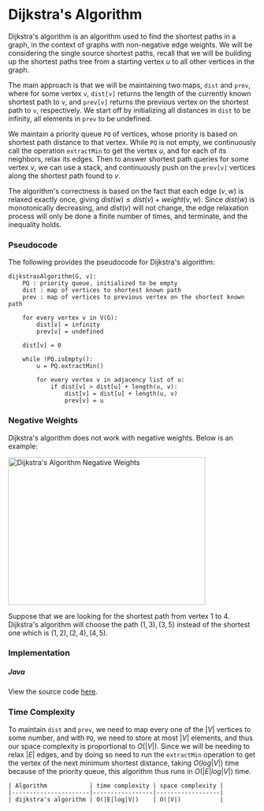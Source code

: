 # Dijkstra's Algorithm

Dijkstra's algorithm is an algorithm used to find the shortest paths in a graph, in the context of 
graphs with non-negative edge weights. We will be considering the single source shortest paths, 
recall that we will be building up the shortest paths tree from a starting vertex $u$ to all other 
vertices in the graph.

The main approach is that we will be maintaining two maps, `dist` and `prev`, where for some vertex 
`v`, `dist[v]` returns the length of the currently known shortest path to `v`, and `prev[v]`
returns the previous vertex on the shortest path to `v`, respectively. We start off by initializing
all distances in `dist` to be infinity, all elements in `prev` to be undefined. 

We maintain a priority queue `PQ` of vertices, whose priority is based on shortest path distance to 
that vertex. While `PQ` is not empty, we continuously call the operation `extractMin` to get the 
vertex $u$, and for each of its neighbors, relax its edges. Then to answer shortest path queries for 
some vertex $v$, we can use a stack, and continuously push on the `prev[v]` vertices along the 
shortest path found to $v$. 

The algorithm's correctness is based on the fact that each edge $(v, w)$ is relaxed exactly once, 
giving $dist(w) \leq dist(v) + weight(v, w)$. Since $dist(w)$ is monotonically decreasing, and 
$dist(v)$ will not change, the edge relaxation process will only be done a finite number of times,
and terminate, and the inequality holds.

### Pseudocode

The following provides the pseudocode for Dijkstra's algorithm:

```
dijkstrasAlgorithm(G, v):
    PQ : priority queue, initialized to be empty
    dist : map of vertices to shortest known path
    prev : map of vertices to previous vertex on the shortest known path

    for every vertex v in V(G):
        dist[v] = infinity
        prev[v] = undefined

    dist[v] = 0

    while !PQ.isEmpty():
        u = PQ.extractMin()

        for every vertex v in adjacency list of u:
            if dist[v] > dist[u] + length(u, v):
                dist[v] = dist[u] + length(u, v)
                prev[v] = u
```

### Negative Weights

Dijkstra's algorithm does not work with negative weights. Below is an example:

<img src="https://i.imgur.com/fjFzniR.png" alt="Dijkstra's Algorithm Negative Weights" width="400" height="300">

Suppose that we are looking for the shortest path from vertex $1$ to $4$. Dijkstra's algorithm will 
choose the path $(1, 3), (3, 5)$ instead of the shortest one which is $(1, 2), (2, 4), (4, 5)$.

### Implementation

##### Java

View the source code [here](https://github.com/algorithm-helper/implementations/blob/master/java/com/algorithmhelper/algorithms/graphs/DijkstrasAlgorithm.java).

<script src="https://gist.github.com/eliucs/cc38ee2aad31eb7b4f034c63a7102b2f.js"></script>

### Time Complexity

To maintain `dist` and `prev`, we need to map every one of the $|V|$ vertices to some number, and 
with `PQ`, we need to store at most $|V|$ elements, and thus our space complexity is proportional 
to $O(|V|)$. Since we will be needing to relax $|E|$ edges, and by doing so need to run the 
`extractMin` operation to get the vertex of the next minimum shortest distance, taking $O(log|V|)$
time because of the priority queue, this algorithm thus runs in $O(|E|log|V|)$ time.

```
| Algorithm            | time complexity | space complexity |
|----------------------|-----------------|------------------|
| dijkstra's algorithm | O(|E|log|V|)    | O(|V|)           |
```
